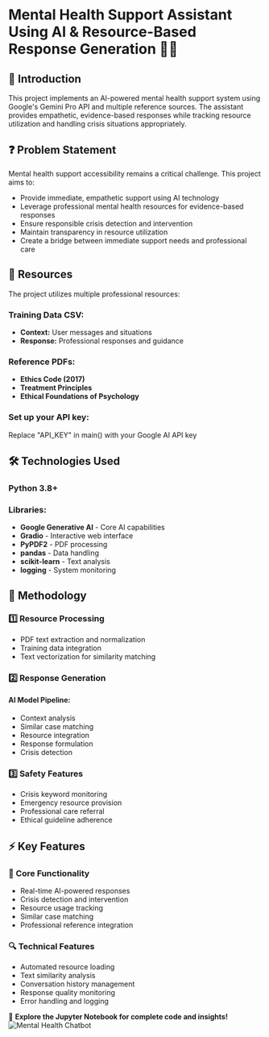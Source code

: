 # Mental Health Support Assistant Using AI & Resource-Based Response Generation 🤖💭

## 📌 Introduction
This project implements an AI-powered mental health support system using Google's Gemini Pro API and multiple reference sources. The assistant provides empathetic, evidence-based responses while tracking resource utilization and handling crisis situations appropriately.

## ❓ Problem Statement
Mental health support accessibility remains a critical challenge. This project aims to:

- Provide immediate, empathetic support using AI technology
- Leverage professional mental health resources for evidence-based responses
- Ensure responsible crisis detection and intervention
- Maintain transparency in resource utilization
- Create a bridge between immediate support needs and professional care

## 📂 Resources
The project utilizes multiple professional resources:

### Training Data CSV:
- **Context:** User messages and situations
- **Response:** Professional responses and guidance

### Reference PDFs:
- **Ethics Code (2017)**
- **Treatment Principles**
- **Ethical Foundations of Psychology**
  
### Set up your API key:
Replace "API_KEY" in main() with your Google AI API key

## 🛠 Technologies Used

### Python 3.8+

### Libraries:
- **Google Generative AI** - Core AI capabilities
- **Gradio** - Interactive web interface
- **PyPDF2** - PDF processing
- **pandas** - Data handling
- **scikit-learn** - Text analysis
- **logging** - System monitoring

## 🔬 Methodology

### 1️⃣ Resource Processing
- PDF text extraction and normalization
- Training data integration
- Text vectorization for similarity matching

### 2️⃣ Response Generation
#### AI Model Pipeline:
- Context analysis
- Similar case matching
- Resource integration
- Response formulation
- Crisis detection

### 3️⃣ Safety Features
- Crisis keyword monitoring
- Emergency resource provision
- Professional care referral
- Ethical guideline adherence

## ⚡ Key Features

### 🎯 Core Functionality
- Real-time AI-powered responses
- Crisis detection and intervention
- Resource usage tracking
- Similar case matching
- Professional reference integration

### 🔍 Technical Features
- Automated resource loading
- Text similarity analysis
- Conversation history management
- Response quality monitoring
- Error handling and logging

🚀 **Explore the Jupyter Notebook for complete code and insights!**
![Mental Health Chatbot](https://github.com/kouatcheu1/Mental-Health-Chatbot/blob/main/Mental%20Health%20Chatbot.ipynb)
